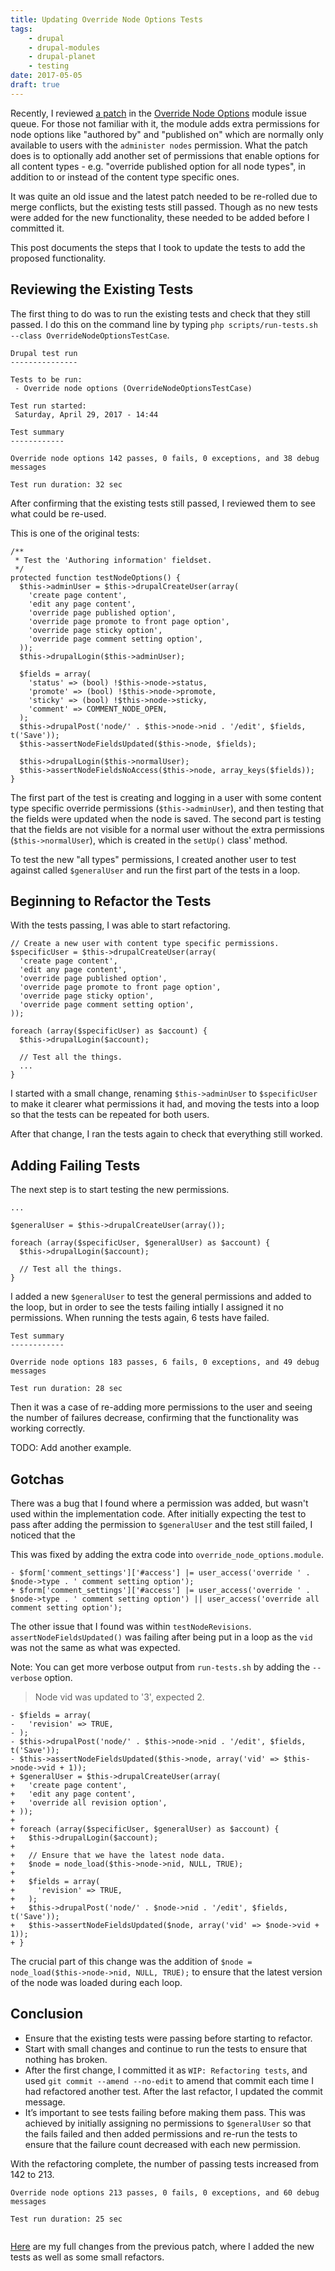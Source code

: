```yaml
---
title: Updating Override Node Options Tests
tags:
    - drupal
    - drupal-modules
    - drupal-planet
    - testing
date: 2017-05-05
draft: true
---
```

Recently, I reviewed [a patch][1] in the [Override Node Options][2] module issue queue. For those not familiar with it, the module adds extra permissions for node options like "authored by" and "published on" which are normally only available to users with the `administer nodes` permission. What the patch does is to optionally add another set of permissions that enable options for all content types - e.g. "override published option for all node types", in addition to or instead of the content type specific ones.

It was quite an old issue and the latest patch needed to be re-rolled due to merge conflicts, but the existing tests still passed. Though as no new tests were added for the new functionality, these needed to be added before I committed it.

This post documents the steps that I took to update the tests to add the proposed functionality.
<!-- split -->

## Reviewing the Existing Tests

The first thing to do was to run the existing tests and check that they still passed. I do this on the command line by typing `php scripts/run-tests.sh --class OverrideNodeOptionsTestCase`.

```language-markup
Drupal test run
---------------

Tests to be run:
 - Override node options (OverrideNodeOptionsTestCase)

Test run started:
 Saturday, April 29, 2017 - 14:44

Test summary
------------

Override node options 142 passes, 0 fails, 0 exceptions, and 38 debug messages

Test run duration: 32 sec
```

After confirming that the existing tests still passed, I reviewed them to see what could be re-used.

This is one of the original tests:

```language-php
/**
 * Test the 'Authoring information' fieldset.
 */
protected function testNodeOptions() {
  $this->adminUser = $this->drupalCreateUser(array(
    'create page content',
    'edit any page content',
    'override page published option',
    'override page promote to front page option',
    'override page sticky option',
    'override page comment setting option',
  ));
  $this->drupalLogin($this->adminUser);

  $fields = array(
    'status' => (bool) !$this->node->status,
    'promote' => (bool) !$this->node->promote,
    'sticky' => (bool) !$this->node->sticky,
    'comment' => COMMENT_NODE_OPEN,
  );
  $this->drupalPost('node/' . $this->node->nid . '/edit', $fields, t('Save'));
  $this->assertNodeFieldsUpdated($this->node, $fields);

  $this->drupalLogin($this->normalUser);
  $this->assertNodeFieldsNoAccess($this->node, array_keys($fields));
}
```

The first part of the test is creating and logging in a user with some content type specific override permissions (`$this->adminUser`), and then testing that the fields were updated when the node is saved. The second part is testing that the fields are not visible for a normal user without the extra permissions (`$this->normalUser`), which is created in the `setUp()` class' method.

To test the new "all types" permissions, I created another user to test against called `$generalUser` and run the first part of the tests in a loop.

## Beginning to Refactor the Tests

With the tests passing, I was able to start refactoring.

```language-php
// Create a new user with content type specific permissions.
$specificUser = $this->drupalCreateUser(array(
  'create page content',
  'edit any page content',
  'override page published option',
  'override page promote to front page option',
  'override page sticky option',
  'override page comment setting option',
));

foreach (array($specificUser) as $account) {
  $this->drupalLogin($account);
  
  // Test all the things.
  ...
}
```

I started with a small change, renaming `$this->adminUser` to `$specificUser` to make it clearer what permissions it had, and moving the tests into a loop so that the tests can be repeated for both users.

After that change, I ran the tests again to check that everything still worked.

## Adding Failing Tests

The next step is to start testing the new permissions. 

```language-php
...

$generalUser = $this->drupalCreateUser(array());

foreach (array($specificUser, $generalUser) as $account) {
  $this->drupalLogin($account);

  // Test all the things.
}
```

I added a new `$generalUser` to test the general permissions and added to the loop, but in order to see the tests failing intially I assigned it no permissions. When running the tests again, 6 tests have failed.

```language-markup
Test summary
------------

Override node options 183 passes, 6 fails, 0 exceptions, and 49 debug messages

Test run duration: 28 sec
```

Then it was a case of re-adding more permissions to the user and seeing the number of failures decrease, confirming that the functionality was working correctly.

TODO: Add another example.

## Gotchas

There was a bug that I found where a permission was added, but wasn't used within the implementation code. After initially expecting the test to pass after adding the permission to `$generalUser` and the test still failed, I noticed that the 

This was fixed by adding the extra code into `override_node_options.module`.

```language-diff
- $form['comment_settings']['#access'] |= user_access('override ' . $node->type . ' comment setting option');
+ $form['comment_settings']['#access'] |= user_access('override ' . $node->type . ' comment setting option') || user_access('override all comment setting option');
```

The other issue that I found was within `testNodeRevisions`. `assertNodeFieldsUpdated()` was failing after being put in a loop as the `vid` was not the same as what was expected.

Note: You can get more verbose output from `run-tests.sh` by adding the `--verbose` option.

> Node vid was updated to '3', expected 2.

```language-diff
- $fields = array(
-   'revision' => TRUE,
- );
- $this->drupalPost('node/' . $this->node->nid . '/edit', $fields, t('Save'));
- $this->assertNodeFieldsUpdated($this->node, array('vid' => $this->node->vid + 1));
+ $generalUser = $this->drupalCreateUser(array(
+   'create page content',
+   'edit any page content',
+   'override all revision option',
+ ));
+
+ foreach (array($specificUser, $generalUser) as $account) {
+   $this->drupalLogin($account);
+
+   // Ensure that we have the latest node data.
+   $node = node_load($this->node->nid, NULL, TRUE);
+
+   $fields = array(
+     'revision' => TRUE,
+   );
+   $this->drupalPost('node/' . $node->nid . '/edit', $fields, t('Save'));
+   $this->assertNodeFieldsUpdated($node, array('vid' => $node->vid + 1));
+ }
```

The crucial part of this change was the addition of `$node = node_load($this->node->nid, NULL, TRUE);` to ensure that the latest version of the node was loaded during each loop.

## Conclusion

- Ensure that the existing tests were passing before starting to refactor.
- Start with small changes and continue to run the tests to ensure that nothing has broken.
- After the first change, I committed it as `WIP: Refactoring tests`, and used `git commit --amend --no-edit` to amend that commit each time I had refactored another test. After the last refactor, I updated the commit message.
- It’s important to see tests failing before making them pass. This was achieved by initially assigning no permissions to `$generalUser` so that the fails failed and then added permissions and re-run the tests to ensure that the failure count decreased with each new permission.

With the refactoring complete, the number of passing tests increased from 142 to 213.

```language-markup
Override node options 213 passes, 0 fails, 0 exceptions, and 60 debug messages

Test run duration: 25 sec
```

<img src="/assets/images/blog/override-node-options-refactor-tests-new-passing.png" alt="">

[Here][3] are my full changes from the previous patch, where I added the new tests as well as some small refactors.

[1]: https://www.drupal.org/node/974730
[2]: https://www.drupal.org/project/override_node_options
[3]: https://www.drupal.org/files/issues/interdiff_25712.txt
